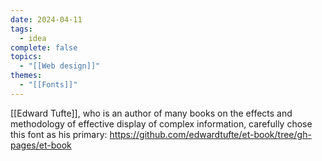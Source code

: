```yaml
---
date: 2024-04-11
tags:
  - idea
complete: false
topics:
  - "[[Web design]]"
themes:
  - "[[Fonts]]"
---
```

[[Edward Tufte]], who is an author of many books on the effects and methodology of effective display of complex information, carefully chose this font as his primary:
https://github.com/edwardtufte/et-book/tree/gh-pages/et-book
